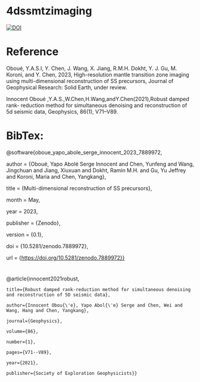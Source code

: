 # 4dssmtzimaging
[![DOI](https://zenodo.org/badge/634074226.svg)](https://zenodo.org/badge/latestdoi/634074226)

# Reference
Oboué,  Y.A.S.I, Y. Chen, J. Wang, X. Jiang, R.M.H. Dokht, Y. J. Gu, M. Koroni, and Y. Chen, 2023, High-resolution mantle transition zone imaging using multi-dimensional reconstruction of SS precursors, Journal of Geophysical Research: Solid Earth, under review.

Innocent Oboué ,Y.A.S.,W.Chen,H.Wang,andY.Chen(2021),Robust damped rank- reduction method for simultaneous denoising and reconstruction of 5d seismic data, Geophysics, 86(1), V71–V89.

# BibTex:
@software{oboue_yapo_abole_serge_innocent_2023_7889972,

  author       = {Oboué, Yapo Abolé Serge Innocent and
                  Chen, Yunfeng and
                  Wang, Jingchuan and
                  Jiang, Xiuxuan and
                  Dokht, Ramin M.H. and
                  Gu, Yu Jeffrey and
                  Koroni, Maria and
                  Chen, Yangkang},
		  
  title        = {Multi-dimensional reconstruction of SS precursors},
  
  month        = May,
  
  year         = 2023,
  
  publisher    = {Zenodo},
  
  version      = {0.1},
  
  doi          = {10.5281/zenodo.7889972},
  
  url          = {https://doi.org/10.5281/zenodo.7889972}}

# 

#
@article{innocent2021robust,

	title={Robust damped rank-reduction method for simultaneous denoising and reconstruction of 5D seismic data},
	
	author={Innocent Obou{\'e}, Yapo Abol{\'e} Serge and Chen, Wei and Wang, Hang and Chen, Yangkang},
	
	journal={Geophysics},
	
	volume={86},
	
	number={1},
	
	pages={V71--V89},
	
	year={2021},
	
	publisher={Society of Exploration Geophysicists}}
